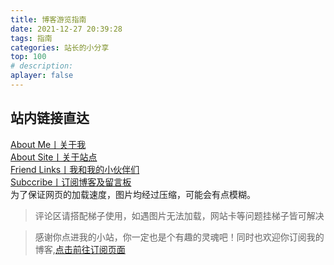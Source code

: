 ```yaml
---
title: 博客游览指南
date: 2021-12-27 20:39:28
tags: 指南
categories: 站长的小分享 
top: 100
# description:
aplayer: false
---
```


## 站内链接直达
[About Me丨关于我](/about/) <br />
[About Site丨关于站点](/about/site/) <br />
[Friend Links丨我和我的小伙伴们](/links/) <br />
[Subccribe丨订阅博客及留言板](/sub/) <br />
为了保证网页的加载速度，图片均经过压缩，可能会有点模糊。


> 评论区请搭配梯子使用，如遇图片无法加载，网站卡等问题挂梯子皆可解决

<!-- <meting-js
 id="22712634"
 server="netease"
 type="song"
 theme="#C20C0C">
</meting-js> -->

> 感谢你点进我的小站，你一定也是个有趣的灵魂吧！同时也欢迎你订阅我的博客,[点击前往订阅页面](https://masle.top/sub/)


<!-- more -->
